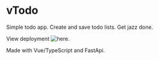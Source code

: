 # vTodo
Simple todo app. Create and save todo lists. Get jazz done.

View deployment ![here](https://vtodo.herokuapp.com/).

Made with Vue/TypeScript and FastApi.
